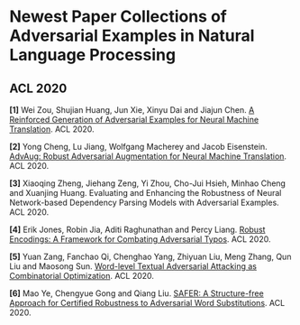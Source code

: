 # Newest Paper Collections of Adversarial Examples in Natural Language Processing

## ACL 2020

**[1]** Wei Zou, Shujian Huang, Jun Xie, Xinyu Dai and Jiajun Chen. [A Reinforced Generation of Adversarial Examples for Neural Machine Translation](https://arxiv.org/abs/1911.03677). ACL 2020.

**[2]** Yong Cheng, Lu Jiang, Wolfgang Macherey and Jacob Eisenstein. [AdvAug: Robust Adversarial Augmentation for Neural Machine Translation](https://www.aclweb.org/anthology/P19-1425.pdf). ACL 2020.

**[3]** Xiaoqing Zheng, Jiehang Zeng, Yi Zhou, Cho-Jui Hsieh, Minhao Cheng and Xuanjing Huang. Evaluating and Enhancing the Robustness of Neural Network-based Dependency Parsing Models with Adversarial Examples. ACL 2020.

**[4]** Erik Jones, Robin Jia, Aditi Raghunathan and Percy Liang. [Robust Encodings: A Framework for Combating Adversarial Typos](https://arxiv.org/abs/2005.01229). ACL 2020.

**[5]** Yuan Zang, Fanchao Qi, Chenghao Yang, Zhiyuan Liu, Meng Zhang, Qun Liu and Maosong Sun. [Word-level Textual Adversarial Attacking as Combinatorial Optimization](https://arxiv.org/abs/1910.12196). ACL 2020.

**[6]** Mao Ye, Chengyue Gong and Qiang Liu. [SAFER: A Structure-free Approach for Certified Robustness to Adversarial Word Substitutions](https://arxiv.org/abs/2005.14424). ACL 2020.

